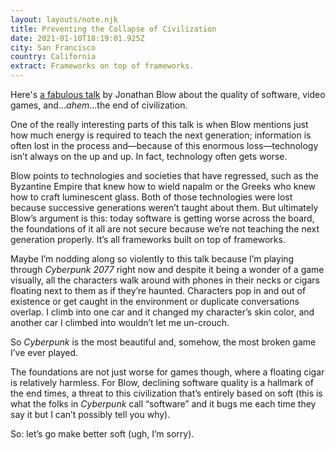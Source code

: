 ```yaml
---
layout: layouts/note.njk
title: Preventing the Collapse of Civilization
date: 2021-01-10T18:19:01.925Z
city: San Francisco
country: California
extract: Frameworks on top of frameworks.
---
```


Here's [a fabulous talk](https://youtu.be/ZSRHeXYDLko) by Jonathan Blow about the quality of software, video games, and..._ahem_...the end of civilization.

One of the really interesting parts of this talk is when Blow mentions just how much energy is required to teach the next generation; information is often lost in the process and—because of this enormous loss—technology isn’t always on the up and up. In fact, technology often gets worse.

Blow points to technologies and societies that have regressed, such as the Byzantine Empire that knew how to wield napalm or the Greeks who knew how to craft luminescent glass. Both of those technologies were lost because successive generations weren’t taught about them. But ultimately Blow’s argument is this: today software is getting worse across the board, the foundations of it all are not secure because we’re not teaching the next generation properly. It’s all frameworks built on top of frameworks.

Maybe I’m nodding along so violently to this talk because I’m playing through _Cyberpunk 2077_ right now and despite it being a wonder of a game visually, all the characters walk around with phones in their necks or cigars floating next to them as if they’re haunted. Characters pop in and out of existence or get caught in the environment or duplicate conversations overlap. I climb into one car and it changed my character’s skin color, and another car I climbed into wouldn’t let me un-crouch.

So _Cyberpunk_ is the most beautiful and, somehow, the most broken game I’ve ever played.

The foundations are not just worse for games though, where a floating cigar is relatively harmless. For Blow, declining software quality is a hallmark of the end times, a threat to this civilization that’s entirely based on soft (this is what the folks in _Cyberpunk_ call “software” and it bugs me each time they say it but I can’t possibly tell you why).

So: let’s go make better soft (ugh, I’m sorry).
